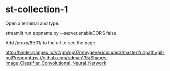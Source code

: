# st-collection-1

Open a terminal and type:

streamlit run appname.py --server.enableCORS false

Add /proxy/8501/  to the url to see the page.


http://binder.pangeo.io/v2/gh/op07n/mygenericbinder3/master?urlpath=git-pull?repo=https://github.com/sdman135/Shapes-Image_Classifier_Convolutional_Neural_Network
